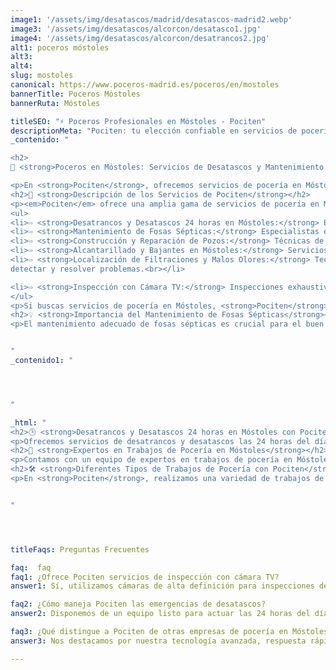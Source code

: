 ```yaml
---
image1: '/assets/img/desatascos/madrid/desatascos-madrid2.webp'
image3: '/assets/img/desatascos/alcorcon/desatasco1.jpg'
image4: '/assets/img/desatascos/alcorcon/desatrancos2.jpg'
alt1: poceros móstoles
alt3:
alt4:
slug: mostoles
canonical: https://www.poceros-madrid.es/poceros/en/mostoles
bannerTitle: Poceros Móstoles
bannerRuta: Móstoles

titleSEO: "⚡ Poceros Profesionales en Móstoles - Pociten"
descriptionMeta: "Pociten: tu elección confiable en servicios de pocería en Móstoles. Compromiso con la calidad y mejoramos tu presupuesto. Llámanos al 647 37 67 82 📱."
_contenido: "

<h2>
🚧 <strong>Poceros en Móstoles: Servicios de Desatascos y Mantenimiento de Fosas Sépticas con Pociten</strong></h2>

<p>En <strong>Pociten</strong>, ofrecemos servicios de pocería en Móstoles y alrededores, incluyendo desatrancos, desatascos 24 horas, y mantenimiento de fosas sépticas. Nuestros expertos son capaces de localizar filtraciones y malos olores, además de realizar inspecciones con cámara TV. Empleamos la mejor tecnología y herramientas para garantizar resultados óptimos en cada trabajo. Confía en nosotros para solucionar tus problemas de forma eficiente y profesional.</p>
<h2>🔧 <strong>Descripción de los Servicios de Pociten</strong></h2>
<p><em>Pociten</em> ofrece una amplia gama de servicios de pocería en Móstoles, destacándose por soluciones eficientes y de calidad en <a href='https://www.desatascos-madrid.com/services/poceros-madrid'>desatascos</a>  y mantenimiento de sistemas de alcantarillado.</p>
<ul>
<li>⇨ <strong>Desatrancos y Desatascos 24 horas en Móstoles:</strong> Equipo disponible todo el día para emergencias.<br></li>
<li>⇨ <strong>Mantenimiento de Fosas Sépticas:</strong> Especialistas en mantenimiento preventivo y correctivo.<br></li>
<li>⇨ <strong>Construcción y Reparación de Pozos:</strong> Técnicas de alta calidad para pozos duraderos.<br></li>
<li>⇨ <strong>Alcantarillado y Bajantes en Móstoles:</strong> Servicios de limpieza, reparación y mantenimiento.<br></li>
<li>⇨ <strong>Localización de Filtraciones y Malos Olores:</strong> Tecnología avanzada para
detectar y resolver problemas.<br></li>

<li>⇨ <strong>Inspección con Cámara TV:</strong> Inspecciones exhaustivas para identificar y solucionar problemas rápidamente.<br></li>
</ul>
<p>Si buscas servicios de pocería en Móstoles, <strong>Pociten</strong> es tu solución confiable y duradera.</p>
<h2>💡 <strong>Importancia del Mantenimiento de Fosas Sépticas</strong></h2>
<p>El mantenimiento adecuado de fosas sépticas es crucial para el buen funcionamiento del sistema de alcantarillado y para evitar problemas a largo plazo. En <strong>Pociten</strong>, realizamos extracciones de residuos y limpieza para asegurar un funcionamiento óptimo y prolongar la vida útil de las fosas sépticas.</p>


"
_contenido1: "




"

_html: "
<h2>🕒 <strong>Desatrancos y Desatascos 24 horas en Móstoles con Pociten</strong></h2>
<p>Ofrecemos servicios de desatrancos y desatascos las 24 horas del día en Móstoles, respondiendo rápidamente a cualquier emergencia.</p>
<h2>👷 <strong>Expertos en Trabajos de Pocería en Móstoles</strong></h2>
<p>Contamos con un equipo de expertos en trabajos de pocería en Móstoles, asegurando soluciones eficientes y de calidad para todo tipo de problemas relacionados con tuberías y fosas sépticas.</p>
<h2>🛠️ <strong>Diferentes Tipos de Trabajos de Pocería con Pociten</strong></h2>
<p>En <strong>Pociten</strong>, realizamos una variedad de trabajos de pocería, desde desatascos hasta la construcción y reparación de pozos, utilizando tecnología de vanguardia para garantizar la eficiencia y durabilidad.</p>


"




titleFaqs: Preguntas Frecuentes

faq:  faq
faq1: ¿Ofrece Pociten servicios de inspección con cámara TV?
answer1: Sí, utilizamos cámaras de alta definición para inspecciones detalladas y precisas.

faq2: ¿Cómo maneja Pociten las emergencias de desatascos?
answer2: Disponemos de un equipo listo para actuar las 24 horas del día, ofreciendo soluciones rápidas y efectivas.

faq3: ¿Qué distingue a Pociten de otras empresas de pocería en Móstoles?
answer3: Nos destacamos por nuestra tecnología avanzada, respuesta rápida a emergencias y servicios personalizados

---
```

